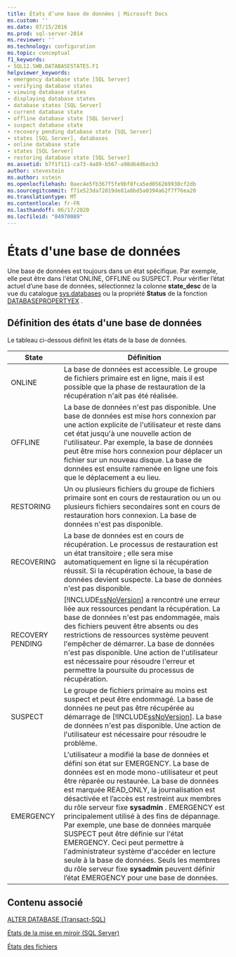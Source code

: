 ```yaml
---
title: États d’une base de données | Microsoft Docs
ms.custom: ''
ms.date: 07/15/2016
ms.prod: sql-server-2014
ms.reviewer: ''
ms.technology: configuration
ms.topic: conceptual
f1_keywords:
- SQL12.SWB.DATABASESTATES.F1
helpviewer_keywords:
- emergency database state [SQL Server]
- verifying database states
- viewing database states
- displaying database states
- database states [SQL Server]
- current database state
- offline database state [SQL Server]
- suspect database state
- recovery pending database state [SQL Server]
- states [SQL Server], databases
- online database state
- states [SQL Server]
- restoring database state [SQL Server]
ms.assetid: b7f1f111-ca73-4a89-b567-a98d64d6ecb3
author: stevestein
ms.author: sstein
ms.openlocfilehash: 0aec4e5fb367f5fe9bf8fca5ed056269930cf2db
ms.sourcegitcommit: f71e523da72019de81a8bd5a0394a62f7f76ea20
ms.translationtype: MT
ms.contentlocale: fr-FR
ms.lasthandoff: 06/17/2020
ms.locfileid: "84970089"
---
```

# <a name="database-states"></a>États d'une base de données
  Une base de données est toujours dans un état spécifique. Par exemple, elle peut être dans l'état ONLINE, OFFLINE ou SUSPECT. Pour vérifier l’état actuel d’une base de données, sélectionnez la colonne **state_desc** de la vue du catalogue [sys.databases](/sql/relational-databases/system-catalog-views/sys-databases-transact-sql) ou la propriété **Status** de la fonction [DATABASEPROPERTYEX](/sql/t-sql/functions/databasepropertyex-transact-sql) .  
  
## <a name="database-state-definitions"></a>Définition des états d'une base de données  
 Le tableau ci-dessous définit les états de la base de données.  
  
|State|Définition|  
|-----------|----------------|  
|ONLINE|La base de données est accessible. Le groupe de fichiers primaire est en ligne, mais il est possible que la phase de restauration de la récupération n'ait pas été réalisée.|  
|OFFLINE|La base de données n'est pas disponible. Une base de données est mise hors connexion par une action explicite de l'utilisateur et reste dans cet état jusqu'à une nouvelle action de l'utilisateur. Par exemple, la base de données peut être mise hors connexion pour déplacer un fichier sur un nouveau disque. La base de données est ensuite ramenée en ligne une fois que le déplacement a eu lieu.|  
|RESTORING|Un ou plusieurs fichiers du groupe de fichiers primaire sont en cours de restauration ou un ou plusieurs fichiers secondaires sont en cours de restauration hors connexion. La base de données n'est pas disponible.|  
|RECOVERING|La base de données est en cours de récupération. Le processus de restauration est un état transitoire ; elle sera mise automatiquement en ligne si la récupération réussit. Si la récupération échoue, la base de données devient suspecte. La base de données n'est pas disponible.|  
|RECOVERY PENDING|[!INCLUDE[ssNoVersion](../../../includes/ssnoversion-md.md)] a rencontré une erreur liée aux ressources pendant la récupération. La base de données n'est pas endommagée, mais des fichiers peuvent être absents ou des restrictions de ressources système peuvent l'empêcher de démarrer. La base de données n'est pas disponible. Une action de l'utilisateur est nécessaire pour résoudre l'erreur et permettre la poursuite du processus de récupération.|  
|SUSPECT|Le groupe de fichiers primaire au moins est suspect et peut être endommagé. La base de données ne peut pas être récupérée au démarrage de [!INCLUDE[ssNoVersion](../../../includes/ssnoversion-md.md)]. La base de données n'est pas disponible. Une action de l'utilisateur est nécessaire pour résoudre le problème.|  
|EMERGENCY|L'utilisateur a modifié la base de données et défini son état sur EMERGENCY. La base de données est en mode mono-utilisateur et peut être réparée ou restaurée. La base de données est marquée READ_ONLY, la journalisation est désactivée et l’accès est restreint aux membres du rôle serveur fixe **sysadmin** . EMERGENCY est principalement utilisé à des fins de dépannage. Par exemple, une base de données marquée SUSPECT peut être définie sur l'état EMERGENCY. Ceci peut permettre à l'administrateur système d'accéder en lecture seule à la base de données. Seuls les membres du rôle serveur fixe **sysadmin** peuvent définir l’état EMERGENCY pour une base de données.|  
  
## <a name="related-content"></a>Contenu associé  
 [ALTER DATABASE &#40;Transact-SQL&#41;](/sql/t-sql/statements/alter-database-transact-sql)  
  
 [États de la mise en miroir &#40;SQL Server&#41;](../../database-engine/database-mirroring/mirroring-states-sql-server.md)  
  
 [États des fichiers](file-states.md)  
  
  
